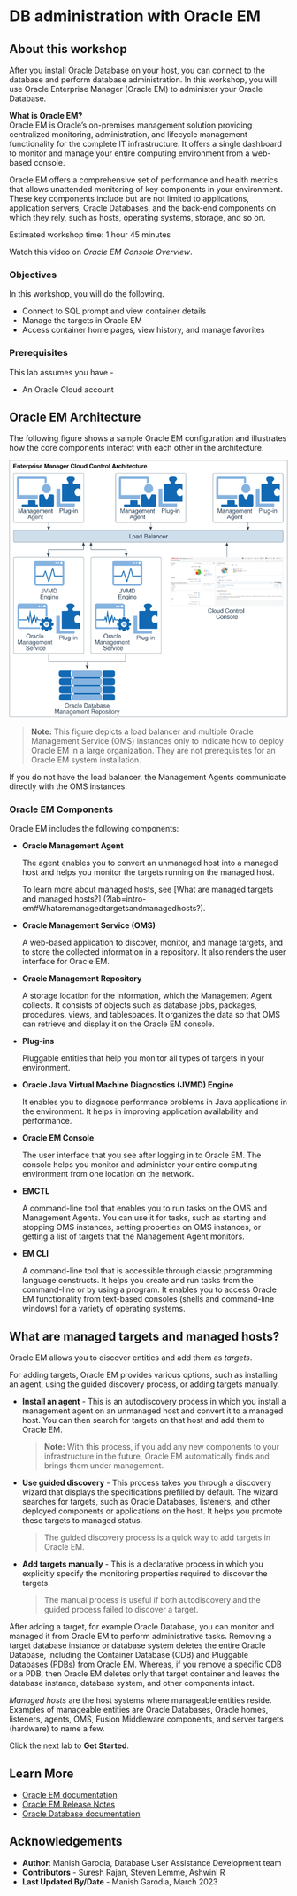 # DB administration with Oracle EM

## About this workshop

After you install Oracle Database on your host, you can connect to the database and perform database administration. In this workshop, you will use Oracle Enterprise Manager (Oracle EM) to administer your Oracle Database.

**What is Oracle EM?**   
Oracle EM is Oracle’s on-premises management solution providing centralized monitoring, administration, and lifecycle management functionality for the complete IT infrastructure. It offers a single dashboard to monitor and manage your entire computing environment from a web-based console.

Oracle EM offers a comprehensive set of performance and health metrics that allows unattended monitoring of key components in your environment. These key components include but are not limited to applications, application servers, Oracle Databases, and the back-end components on which they rely, such as hosts, operating systems, storage, and so on.

Estimated workshop time: 1 hour 45 minutes

Watch this video on *Oracle EM Console Overview*.

[](youtube:8VgdTYmfJYs)

### Objectives

In this workshop, you will do the following.

 - Connect to SQL prompt and view container details
 - Manage the targets in Oracle EM
 - Access container home pages, view history, and manage favorites

### Prerequisites

This lab assumes you have -
 -   An Oracle Cloud account

## Oracle EM Architecture

The following figure shows a sample Oracle EM configuration and illustrates how the core components interact with each other in the architecture.

![Oracle EM Architecture](images/em-architecture.png)

> **Note:** This figure depicts a load balancer and multiple Oracle Management Service (OMS) instances only to indicate how to deploy Oracle EM in a large organization. They are not prerequisites for an Oracle EM system installation.

If you do not have the load balancer, the Management Agents communicate directly with the OMS instances.

### Oracle EM Components

Oracle EM includes the following components:

- **Oracle Management Agent**

    The agent enables you to convert an unmanaged host into a managed host and helps you monitor the targets running on the managed host.

    To learn more about managed hosts, see [What are managed targets and managed hosts?] (?lab=intro-em#Whataremanagedtargetsandmanagedhosts?).

- **Oracle Management Service (OMS)**

    A web-based application to discover, monitor, and manage targets, and to store the collected information in a repository. It also renders the user interface for Oracle EM.

- **Oracle Management Repository**

    A storage location for the information, which the Management Agent collects. It consists of objects such as database jobs, packages, procedures, views, and tablespaces. It organizes the data so that OMS can retrieve and display it on the Oracle EM console.

- **Plug-ins**

    Pluggable entities that help you monitor all types of targets in your environment.

- **Oracle Java Virtual Machine Diagnostics (JVMD) Engine**

    It enables you to diagnose performance problems in Java applications in the environment. It helps in improving application availability and performance.

- **Oracle EM Console**

    The user interface that you see after logging in to Oracle EM. The console helps you monitor and administer your entire computing environment from one location on the network.

- **EMCTL**

    A command-line tool that enables you to run tasks on the OMS and Management Agents. You can use it for tasks, such as starting and stopping OMS instances, setting properties on OMS instances, or getting a list of targets that the Management Agent monitors.

- **EM CLI**

    A command-line tool that is accessible through classic programming language constructs. It helps you create and run tasks from the command-line or by using a program. It enables you to access Oracle EM functionality from text-based consoles (shells and command-line windows) for a variety of operating systems.

## What are managed targets and managed hosts?

Oracle EM allows you to discover entities and add them as *targets*. 

For adding targets, Oracle EM provides various options, such as installing an agent, using the guided discovery process, or adding targets manually.

 - **Install an agent** - This is an autodiscovery process in which you install a management agent on an unmanaged host and convert it to a managed host. You can then search for targets on that host and add them to Oracle EM.

	> **Note:** With this process, if you add any new components to your infrastructure in the future, Oracle EM automatically finds and brings them under management.  

 - **Use guided discovery** - This process takes you through a discovery wizard that displays the specifications prefilled by default. The wizard searches for targets, such as Oracle Databases, listeners, and other deployed components or applications on the host. It helps you promote these targets to managed status.
	> The guided discovery process is a quick way to add targets in Oracle EM. 

 - **Add targets manually** - This is a declarative process in which you explicitly specify the monitoring properties required to discover the targets.

	> The manual process is useful if both autodiscovery and the guided process failed to discover a target.

After adding a target, for example Oracle Database, you can monitor and managed it from Oracle EM to perform administrative tasks. Removing a target database instance or database system deletes the entire Oracle Database, including the Container Database (CDB) and Pluggable Databases (PDBs) from Oracle EM. Whereas, if you remove a specific CDB or a PDB, then Oracle EM deletes only that target container and leaves the database instance, database system, and other components intact. 

*Managed hosts* are the host systems where manageable entities reside. Examples of manageable entities are Oracle Databases, Oracle homes, listeners, agents, OMS, Fusion Middleware components, and server targets (hardware) to name a few.

Click the next lab to **Get Started**.

## Learn More

 - [Oracle EM documentation](https://docs.oracle.com/en/enterprise-manager/index.html)
 - [Oracle EM Release Notes](https://docs.oracle.com/en/enterprise-manager/cloud-control/enterprise-manager-cloud-control/13.5/emrel/cloud-control-release-notes-emrel.html#GUID-42C87BBB-CA6D-4A5E-8B59-AA94755724E0)
 - [Oracle Database documentation](https://docs.oracle.com/database/oracle/oracle-database/index.html)

## Acknowledgements

 - **Author**: Manish Garodia, Database User Assistance Development team
 - **Contributors** - <if type="hidden">Suresh Rajan, Steven Lemme, Ashwini R</if>
 - **Last Updated By/Date** - Manish Garodia, March 2023
